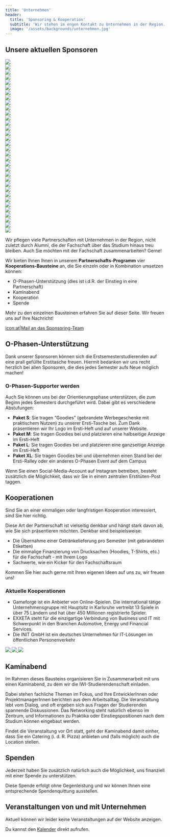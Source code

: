 ```yaml
---
title: 'Unternehmen'
header:
  title: 'Sponsoring & Kooperation'
  subtitle: 'Wir stehen im engen Kontakt zu Unternehmen in der Region.'
  image: '/assets/backgrounds/unternehmen.jpg'
---
```


## Unsere aktuellen Sponsoren

<div id='sponsoren' class="grid grid-cols-2 md:grid-cols-3 lg:grid-cols-4 gap-10 my-10">
    <div class="inline-grid content-center place-content-center">
        <a target="_blank" href="https://www.cas-mitgestalter.de/jobs/">
            <img src="/images/unternehmen/cas.png"></img>
        </a>
    </div>
    <div class="inline-grid content-center place-content-center">
        <a target="_blank" href="https://www.ferchau.com/de/de/bewerber/karriere">
            <img src="/images/unternehmen/ferchau.png"></img>
        </a>
    </div>
    <div class="inline-grid content-center place-content-center">
        <a target="_blank" href="https://exxeta.com/karriere">
            <img src="/images/unternehmen/exxeta.png"></img>
        </a>
    </div>
    <div class="inline-grid content-center place-content-center">
        <a target="_blank" href="https://www.capgemini.com/de-de/karriere/">
            <img src="/images/unternehmen/capgemini.png"></img>
        </a>
    </div>
    <div class="inline-grid content-center place-content-center">
        <a target="_blank" href="https://www.breuninger.com/de/">
            <img src="/images/unternehmen/breuninger.png"></img>
        </a>
    </div>
    <div class="inline-grid content-center place-content-center">
        <a target="_blank" href="https://www.inovex.de/en/">
            <img src="/images/unternehmen/inovex.png"></img>
        </a>
    </div>
    <div class="inline-grid content-center place-content-center">
        <a target="_blank" href="https://www.it-economics.de/karriere/stellenanzeigen">
            <img src="/images/unternehmen/it-economics.png"></img>
        </a>
    </div>
    <div class="inline-grid content-center place-content-center">
        <a target="_blank" href="https://www.initse.com/dede/home/">
            <img src="/images/unternehmen/init.jpg"></img>
        </a>
    </div>
    <div class="inline-grid content-center place-content-center">
        <a target="_blank" href="https://amiconsult.de">
            <img src="/images/unternehmen/amiconsult.png"></img>
        </a>
    </div>
    <div class="inline-grid content-center place-content-center">
        <a target="_blank" href="https://www.dm-jobs.com/dmTECH">
            <img src="/images/unternehmen/dmtech.png"></img>
        </a>
    </div>
    <div class="inline-grid content-center place-content-center">
        <a target="_blank" href="https://gameforge.com">
            <img src="/images/unternehmen/gameforge.png"></img>
        </a>
    </div>
    <div class="inline-grid content-center place-content-center">
        <a target="_blank" href="https://www.moninger.de">
            <img src="/images/unternehmen/moninger.png"></img>
        </a>
    </div>
    <div class="inline-grid content-center place-content-center">
        <a target="_blank" href="https://www.cyberforum.de">
            <img src="/images/unternehmen/cyberforum.png"></img>
        </a>
    </div>
    <div class="inline-grid content-center place-content-center">
        <a target="_blank" href="https://kartenbrudi.de">
            <img src="/images/unternehmen/kartenbrudi.jpg"></img>
        </a>
    </div>
    <div class="inline-grid content-center place-content-center">
        <a target="_blank" href="https://www.itscope.com">
            <img src="/images/unternehmen/itscope.png"></img>
        </a>
    </div>
    <div class="inline-grid content-center place-content-center">
        <a target="_blank" href="https://www.festo.com">
            <img src="/images/unternehmen/festo.png"></img>
        </a>
    </div>
    <div class="inline-grid content-center place-content-center">
        <a target="_blank" href="https://fit-in.de">
            <img src="/images/unternehmen/fitin.png"></img>
        </a>
    </div>
    <div class="inline-grid content-center place-content-center">
        <a target="_blank" href="https://objektkultur.de">
            <img src="/images/unternehmen/objektkultur.png"></img>
        </a>
    </div>
    <div class="inline-grid content-center place-content-center">
        <a target="_blank" href="https://www.cgi.com">
            <img src="/images/unternehmen/cgi.png"></img>
        </a>
    </div>
    <div class="inline-grid content-center place-content-center">
        <a target="_blank" href="https://www.instagram.com/bockaufkarlsruhe">
            <img src="/images/unternehmen/bockaufkarlsruhe.png"></img>
        </a>
    </div>
    <div class="inline-grid content-center place-content-center">
        <a target="_blank" href="https://www.kleiberit.com">
            <img src="/images/unternehmen/kleiberit.png"></img>
        </a>
    </div>
    <div class="inline-grid content-center place-content-center">
        <a target="_blank" href="https://www.utb.de">
            <img src="/images/unternehmen/utb.png"></img>
        </a>
    </div>
    <div class="inline-grid content-center place-content-center">
        <a target="_blank" href="https://studidruck-copyshop.de">
            <img src="/images/unternehmen/studidruck.png"></img>
        </a>
    </div>
    <div class="inline-grid content-center place-content-center">
        <a target="_blank" href="https://netzstrategen.com">
            <img src="/images/unternehmen/netzstrategen.png"></img>
        </a>
    </div>
    <div class="inline-grid content-center place-content-center">
        <a target="_blank" href="https://www.charly.education">
            <img src="/images/unternehmen/charly.png"></img>
        </a>
    </div>
    <div class="inline-grid content-center place-content-center">
        <a target="_blank" href="https://server.nitrado.net">
            <img src="/images/unternehmen/nitrado.png"></img>
        </a>
    </div>
    <div class="inline-grid content-center place-content-center">
        <a target="_blank" href="https://www.vector.com">
            <img src="/images/unternehmen/vector.png"></img>
        </a>
    </div>
    <div class="inline-grid content-center place-content-center">
        <a target="_blank" href="https://www.interflex.de">
            <img src="/images/unternehmen/interflex.png"></img>
        </a>
    </div>
    <div class="inline-grid content-center place-content-center">
        <a target="_blank" href="https://www.seeburger.com">
            <img src="/images/unternehmen/seeburger.png"></img>
        </a>
    </div>
    <div class="inline-grid content-center place-content-center">
        <a target="_blank" href="https://technology.salt-and-pepper.eu">
            <img src="/images/unternehmen/saltandpepper.png"></img>
        </a>
    </div>
    <div class="inline-grid content-center place-content-center">
        <a target="_blank" href="https://www.springer.com">
            <img src="/images/unternehmen/springer.png"></img>
        </a>
    </div>
    <div class="inline-grid content-center place-content-center">
        <a target="_blank" href="https://www.aidshilfe-karlsruhe.de">
            <img src="/images/unternehmen/aidshilfe.jpg"></img>
        </a>
    </div>
    <div class="inline-grid content-center place-content-center">
        <a target="_blank" href="https://karlsruhe.digital">
            <img src="/images/unternehmen/karlsruhedigital.png"></img>
        </a>
    </div>
    <div class="inline-grid content-center place-content-center">
        <a target="_blank" href="https://bonding.de">
            <img src="/images/unternehmen/bonding.jpg"></img>
        </a>
    </div>
</div>

Wir pflegen viele Partnerschaften mit Unternehmen in der Region, nicht zuletzt durch Alumni, die der Fachschaft über das Studium hinaus treu bleiben. Auch Sie möchten mit der Fachschaft zusammenarbeiten? Gerne!

Wir bieten Ihnen Ihnen in unserem **Partnerschafts-Programm** vier **Kooperations-Bausteine** an, die Sie einzeln oder in Kombination umsetzen können:

- O-Phasen-Unterstützung (dies ist i.d.R. der Einstieg in eine Partnerschaft)
- Kaminabend
- Kooperation
- Spende

Mehr zu den einzelnen Bausteinen erfahren Sie auf dieser Seite. Wir freuen uns auf Ihre Nachricht!

[icon:at|Mail an das Sponsoring-Team](/scripts/email.php?address=kontakt)

## O-Phasen-Unterstützung

Dank unserer Sponsoren können sich die Erstsemesterstudierenden auf eine prall gefüllte Erstitasche freuen. Hiermit bedanken wir uns recht herzlich bei allen Sponsoren, die dies jedes Semester aufs Neue möglich machen!

### O-Phasen-Supporter werden

Auch Sie können uns bei der Orientierungsphase unterstützen, die zum Beginn jedes Semesters durchgeführt wird. Dabei gibt es verschiedene Abstufungen:

- **Paket S**: Sie tragen “Goodies” (gebrandete Werbegeschenke mit praktischem Nutzen) zu unserer Ersti-Tasche bei. Zum Dank präsentieren wir Ihr Logo im Ersti-Heft und auf unserer Website.
- **Paket M**: Sie tragen Goodies bei und platzieren eine halbseitige Anzeige im Ersti-Heft
- **Paket L**: Sie tragen Goodies bei und platzieren eine ganzseitige Anzeige im Ersti-Heft
- **Paket XL**: Sie tragen Goodies bei und übernehmen einen Stand bei der Ersti-Ralley oder ein anderes O-Phasen Event auf dem Campus

Wenn Sie einen Social-Media-Account auf Instagram betreiben, besteht zusätzlich die Möglichkeit, dass wir Sie in einem zentralen Erstitüten-Post taggen.

## Kooperationen

Sind Sie an einer einmaligen oder langfristigen Kooperation interessiert, sind Sie hier richtig.

Diese Art der Partnerschaft ist vielseitig denkbar und hängt stark davon ab, wie Sie sich präsentieren möchten. Denkbar sind beispielsweise:

- Die Übernahme einer Getränkelieferung pro Semester (mit gebrandeten Etiketten)
- Die einmalige Finanzierung von Drucksachen (Hoodies, T-Shirts, etc.) für die Fachschaft - mit Ihrem Logo
- Sachwerte, wie ein Kicker für den Fachschaftsraum

Kommen Sie hier auch gerne mit Ihren eigenen Ideen auf uns zu, wir freuen uns!

### Aktuelle Kooperationen

<div id="sponsoren" class="grid grid-cols-1 sm:grid-cols-2 gap-10">
    <div class="inline-grid content-center place-content-center">
      <ul>
        <li>Gameforge ist ein Anbieter von Online-Spielen. Die international tätige Unternehmensgruppe mit Hauptsitz in Karlsruhe vertreibt 13 Spiele in über 75 Ländern und hat über 450 Millionen registrierte Spieler.</li>
        <li>EXXETA steht für die einzigartige Verbindung von Business und IT mit Schwerpunkt in den Branchen Automotive, Energy und Financial Services.</li>
        <li>Die INIT GmbH ist ein deutsches Unternehmen für IT-Lösungen im öffentlichen Personenverkehr</li>
      </ul>
    </div>
    <div class="inline-grid content-center place-content-center gap-5">
        <a target="_blank" href="https://gameforge.com">
            <img src="/images/unternehmen/gameforge.png"></img>
        </a>
        <a target="_blank" href="https://exxeta.com">
            <img src="/images/unternehmen/exxeta.png"></img>
        </a>
        <a target="_blank" href="https://www.initse.com/dede/home/">
            <img src="/images/unternehmen/init.jpg"></img>
        </a>
    </div>
</div>

## Kaminabend

Im Rahmen dieses Bausteins organisieren Sie in Zusammenarbeit mit uns einen Kaminabend, zu dem wir die IWI-Studierendenschaft einladen.

Dabei stehen fachliche Themen im Fokus, und Ihre EntwicklerInnen oder ProjektmanagerInnen berichten aus dem Arbeitsalltag. Die Veranstaltung lebt vom Dialog, und oft ergeben sich aus Fragen der Studierenden spannende Diskussionen. Das Networking steht natürlich ebenso im Zentrum, und Informationen zu Praktika oder Einstiegspositionen nach dem Studium können eingebaut werden.

Findet die Veranstaltung vor Ort statt, geht der Kaminabend damit einher, dass Sie ein Catering (i. d. R. Pizza) anbieten und (falls möglich) auch die Location stellen.

## Spenden

Jederzeit haben Sie zusätzlich natürlich auch die Möglichkeit, uns finanziell mit einer Spende zu unterstützen.

Diese Spende erfolgt ohne Gegenleistung und wir können Ihnen eine entsprechende Spendenquittung ausstellen.

## Veranstaltungen von und mit Unternehmen

Aktuell können wir leider keine Veranstaltungen auf der Website anzeigen.

Du kannst den [Kalender](https://calendar.google.com/calendar/u/0/embed?src=b85j5fp42daj0r7g6s0mjsjvu4@group.calendar.google.com&ctz=Europe/Berlin) direkt aufrufen.
